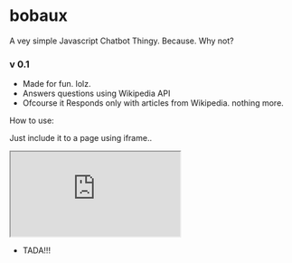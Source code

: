 # bobaux
A vey simple Javascript Chatbot Thingy. Because. Why not?


### v 0.1

 * Made for fun. lolz.
 * Answers questions using Wikipedia API
 * Ofcourse it Responds only with articles from Wikipedia. nothing more.
 

  How to use:

  Just include it to a page using iframe..
 
  <iframe class="yourclasshere" src="https://quadroloop.github.io/bobaux"></iframe>

 * TADA!!!
